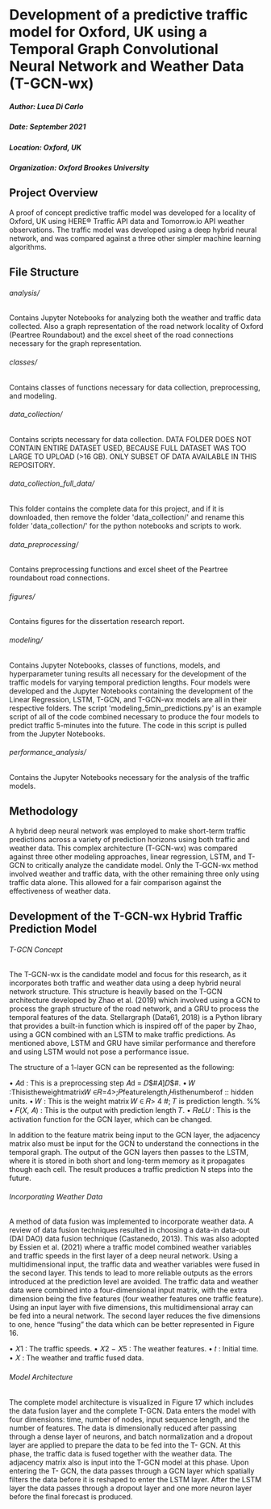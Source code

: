 # Development of a predictive traffic model for Oxford, UK using a Temporal Graph Convolutional Neural Network and Weather Data (T-GCN-wx)
##### Author: Luca Di Carlo
##### Date: September 2021
##### Location: Oxford, UK
##### Organization: Oxford Brookes University

## Project Overview
A proof of concept predictive traffic model was developed for a locality of Oxford, UK using HERE® Traffic API data and Tomorrow.io API weather observations. 
The traffic model was developed using a deep hybrid neural network, and was compared against a three other simpler machine learning algorithms.

## File Structure
###### analysis/  
  Contains Jupyter Notebooks for analyzing both the weather and traffic data collected. Also a graph representation of the road network locality of
  Oxford (Peartree Roundabout) and the excel sheet of the road connections necessary for the graph representation.
  
###### classes/  
  Contains classes of functions necessary for data collection, preprocessing, and modeling.
  
###### data_collection/  
  Contains scripts necessary for data collection. DATA FOLDER DOES NOT CONTAIN ENTIRE DATASET USED, BECAUSE FULL DATASET WAS TOO LARGE TO UPLOAD (>16 GB).
  ONLY SUBSET OF DATA AVAILABLE IN THIS REPOSITORY.
  
###### data_collection_full_data/  
  This folder contains the complete data for this project, and if it is downloaded, then remove the folder 'data_collection/' and rename this folder 'data_collection/' for the python notebooks and scripts to work.
 
###### data_preprocessing/  
  Contains preprocessing functions and excel sheet of the Peartree roundabout road connections.
  
###### figures/  
  Contains figures for the dissertation research report.
  
###### modeling/  
  Contains Jupyter Notebooks, classes of functions, models, and hyperparameter tuning results all necessary for the development of the traffic models for 
  varying temporal prediction lengths. Four models were developed and the Jupyter Notebooks containing the development of the Linear Regression, LSTM, 
  T-GCN, and T-GCN-wx models are all in their respective folders. The script 'modeling_5min_predictions.py' is an example script of all of the code combined 
  necessary to produce the four models to predict traffic 5-minutes into the future. The code in this script is pulled from the Jupyter Notebooks.

###### performance_analysis/  
  Contains the Jupyter Notebooks necessary for the analysis of the traffic models.
  
  


## Methodology
A hybrid deep neural network was employed to make short-term traffic predictions across a variety of prediction horizons using both traffic and weather data. This 
complex architecture (T-GCN-wx) was compared against three other modeling approaches, linear regression, LSTM, and T-GCN to critically analyze the candidate model. 
Only the T-GCN-wx method involved weather and traffic data, with the other remaining three only using traffic data alone. This allowed for a fair comparison against 
the effectiveness of weather data. 

## Development of the T-GCN-wx Hybrid Traffic Prediction Model
###### T-GCN Concept
The T-GCN-wx is the candidate model and focus for this research, as it incorporates both traffic and weather data using a deep hybrid neural network structure. This 
structure is heavily based on the T-GCN architecture developed by Zhao et al. (2019) which involved using a GCN to process the graph structure of the road network, 
and a GRU to process the temporal features of the data. Stellargraph (Data61, 2018) is a Python library that provides a built-in function which is inspired off of 
the paper by Zhao, using a GCN combined with an LSTM to make traffic predictions. As mentioned above, LSTM and GRU have similar performance and therefore and using 
LSTM would not pose a performance issue.

The structure of a 1-layer GCN can be represented as the following:



• 𝐴d : This is a preprocessing step 𝐴d = 𝐷\$#𝐴]𝐷\$#.
• 𝑊 :Thisistheweightmatrix𝑊 ∈𝑅=4>;𝑃featurelength,𝐻isthenumberof ::
 hidden units.
• 𝑊 : This is the weight matrix 𝑊 ∈ 𝑅> 4 #; 𝑇 is prediction length.
%%
• 𝐹(𝑋, 𝐴) : This is the output with prediction length 𝑇.
• 𝑅𝑒𝐿𝑈 : This is the activation function for the GCN layer, which can be changed.

  
  
In addition to the feature matrix being input to the GCN layer, the adjacency matrix also must be input for the GCN to understand the connections in the temporal 
graph. The output of the GCN layers then passes to the LSTM, where it is stored in both short and long-term memory as it propagates though each cell. The result 
produces a traffic prediction N steps into the future.

###### Incorporating Weather Data
A method of data fusion was implemented to incorporate weather data. A review of data fusion techniques resulted in choosing a data-in data-out (DAI DAO) data 
fusion technique (Castanedo, 2013). This was also adopted by Essien et al. (2021) where a traffic model combined weather variables and traffic speeds in the first
layer of a deep neural network. Using a multidimensional input, the traffic data and weather variables were fused in the second layer. This tends to lead to more 
reliable outputs as the errors introduced at the prediction level are avoided.
The traffic data and weather data were combined into a four-dimensional input matrix, with the extra dimension being the five features (four weather features one 
traffic feature). Using an input layer with five dimensions, this multidimensional array can be fed into a neural network. The second layer reduces the five 
dimensions to one, hence “fusing” the data which can be better represented in Figure 16.



• 𝑋1 : The traffic speeds.
• 𝑋2 − 𝑋5 : The weather features.
• 𝑡 : Initial time.
• 𝑋 : The weather and traffic fused data.
 


###### Model Architecture
The complete model architecture is visualized in Figure 17 which includes the data fusion layer and the complete T-GCN. Data enters the model with four dimensions: time, number of nodes, input sequence length, and the number of features. The data is dimensionally reduced after passing through a dense layer of neurons, and batch normalization and a dropout layer are applied to prepare the data to be fed into the T- GCN. At this phase, the traffic data is fused together with the weather data. The adjacency matrix also is input into the T-GCN model at this phase. Upon entering the T- GCN, the data passes through a GCN layer which spatially filters the data before it is reshaped to enter the LSTM layer. After the LSTM layer the data passes through a dropout layer and one more neuron layer before the final forecast is produced.



 
